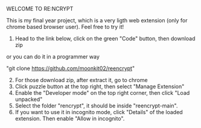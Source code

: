 WELCOME TO RE:NCRYPT

This is my final year project, which is a very ligth web extension (only for chrome based browser user).
Feel free to try it!


1. Head to the link below, click on the green "Code" button, then download zip
    
  or you can do it in a programmer way

  "git clone https://github.com/moonkit02/reencrypt"

2. For those download zip, after extract it, go to chrome
3. Click puzzle button at the top right, then select "Manage Extension"
4. Enable the "Developer mode" on the top right corner, then click "Load unpacked"
5. Select the folder "rencrypt", it should be inside "reencrypt-main".
6. If you want to use it in incognito mode, click "Details" of the loaded extension. Then enable "Allow in incognito".
